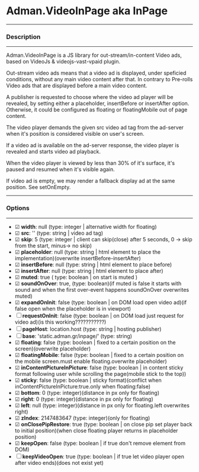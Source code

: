 # Adman.VideoInPage aka InPage

---

### Description

---

Adman.VideoInPage is a JS library for out-stream/in-content Video ads, based on VideoJs & videojs-vast-vpaid plugin.

Out-stream video ads means that a video ad is displayed, under speficied conditions, without any main video content after that. In contrary to Pre-rolls Video ads that are displayed before a main video content.

A publisher is requested to choose where the video ad player will be revealed, by setting either a placeholder, insertBefore or insertAfter option. Otherwise, it could be configured as floating or floatingMobile out of page content.

The video player demands the given src video ad tag from the ad-server when it's position is considered visible on user's screen.

If a video ad is available on the ad-server response, the video player is revealed and starts video ad playback.

When the video player is viewed by less than 30% of it's surface, it's paused and resumed when it's visible again.

If video ad is empty, we may render a fallback display ad at the same position. See setOnEmpty.

---

### Options

---

- &#9745; **width**: null (type: integer  | alternative width for floating)
- &#9745; **src**: ''  (type: string   | video ad tag)
- &#9745; **skip**: 5 (type: integer  | client can skip(close) after 5 seconds, 0 -> skip from the start, minus-> no skip)
- &#9745; **placeholder**: null (type: string   | html element to place the implementation)(overwrite insertBefore-insertAfter)
- &#9745; **insertBefore**: null (type: string   | html element to place before)
- &#9745; **insertAfter**: null (type: string   | html element to place after)
- &#9745; **muted**: true  ( type: boolean  | on start is muted )
- &#9745; **soundOnOver**: true, (type: boolean)(if muted is false it starts with sound and when the first over-event happens soundOnOver overwrites muted)
- &#9745; **expandOnInit**: false (type: boolean  | on DOM load open video ad)(if false open when the placeholder is in viewport)
- &#9744; **requestOnInit**: false (type: boolean  | on DOM load just request for video ad)(is this working???????????)
- &#9744; **pageHost**: location.host (type: string   | hosting publisher)
- &#9744; **base**: 'static.adman.gr/inpage/' (type: string)
- &#9745; **floating**: false (type: boolean  | fixed to a certain position on the screen)(overwrite placeholder)
- &#9745; **floatingMobile**: false  (type: boolean  | fixed to a certain position on the mobile screen.must enable floating.overwrite placeholder)
- &#9745; **inContentPictureInPicture**: false (type: boolean  | in content sticky format following user while scrolling the page(mobile stick to the top))
- &#9745; **sticky**: false (type: boolean  | sticky format)(conflict when inContentPictureInPicture:true.only when floating:false)
- &#9745; **bottom**: 0 (type: integer)(distance in px only for floating)
- &#9745; **right**: 0 (type: integer)(distance in px only for floating)
- &#9745; **left**: null (type: integer)(distance in px only for floating.left overwrites right)
- &#9745; **zIndex**: 2147483647 (type: integer)(only for floating)
- &#9745; **onClosePipRestore**: true (type: boolean | on close pip set player back to initial position)(when close floating player returns in placeholder position)
- &#9745; **keepOpen**: false (type: boolean | if true don't remove element from DOM)
- &#9744; **keepVideoOpen**: true (type: boolean | if true let video player open after video ends)(does not exist yet)
